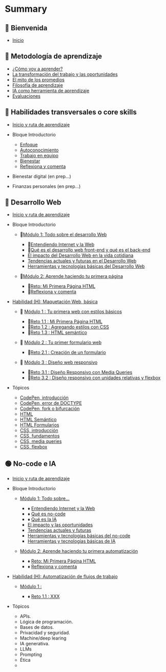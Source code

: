 # Summary

## 💜 Bienvenida

* [Inicio](README.md)

## 📑 Metodología de aprendizaje

* [¿Cómo voy a aprender?](curriculum_model/lea_model_01_overview.md)
* [La transformación del trabajo y las oportunidades](curriculum_model/lea_model_02_work.md)
* [El mito de los promedios](curriculum_model/lea_model_03_average.md)
* [Filosofía de aprendizaje](curriculum_model/lea_model_04_philosophy.md)
* [IA como herramienta de aprendizaje](curriculum_model/lea_model_05_ai.md)
* [Evaluaciones](curriculum_model/lea_model_06_assessment.md)

## 🌈 Habilidades transversales o core skills

* [Inicio y ruta de aprendizaje](curriculum_lif/lea_lif_overview.md)

* Bloque Introductorio
  
  * [Enfoque](curriculum_lif/lea_lif_enfoque.md)
  * [Autoconocimiento](curriculum_lif/self_awareness/lea_lif_selfawareness.md)
  * [Trabajo en equipo](curriculum_lif/teamwork/lea_lif_teamwork.md)    
  * [Bienestar](curriculum_lif/wellbeign/lea_lif_wellbeign_intro.md)
  * [Reflexiona y comenta](curriculum_lif/lea_lif_overview_closing.md)

* Bienestar digital (en prep...)

* Finanzas personales (en prep...)

## 🔵 Desarrollo Web

* [Inicio y ruta de aprendizaje](curriculum_dev/lea_dev_overview.md)

* Bloque Introductorio
  
  * 🔷[Módulo 1: Todo sobre el desarrollo Web](curriculum_dev/activities/00_01_00_all_about.md)
    
    * 🔹[Entendiendo Internet y la Web](curriculum_dev/activities/00_01_01_internet_web.md)
    * 🔹[Qué es el desarrollo web front-end y qué es el back-end](curriculum_dev/activities/00_01_02_web_dev.md)
    * [El impacto del Desarrollo Web en la vida cotidiana](curriculum_dev/activities/00_01_03_dev_life.md)
    * [Tendencias actuales y futuras en el Desarrollo Web](curriculum_dev/activities/00_01_04_dev_trends.md)
    * [Herramientas y tecnologías básicas del Desarrollo Web](curriculum_dev/activities/00_01_05_dev_tools.md)
  
  * 🔷[Módulo 2: Aprende haciendo tu primera página](curriculum_dev/activities/00_02_00_practice.md)
    
    * 🔹[Reto: Mi Primera Página HTML](curriculum_dev/activities/00_02_01_myfirst.md)
    * 🔹[Reflexiona y comenta](curriculum_dev/activities/00_02_02_close.md)

* [Habilidad (H): Maquetación Web, básica](curriculum_dev/activities/01_00_00_overview.md)
  
  * 🔷 [Módulo 1 : Tu primera web con estilos básicos](curriculum_dev/activities/01_01_00_modulo_myFirstWeb.md)
    
    * 🔹[Reto 1.1 : Mi Primera Página HTML](curriculum_dev/activities/01_01_01_project_myFirstWeb.md)
    * 🔹[Reto 1.2 : Agregando estilos con CSS](curriculum_dev/activities/01_01_02_project_add_CSS.md)
    * 🔹[Reto 1.3 : HTML semántico](curriculum_dev/activities/01_01_03_project_semantic_HTML.md)
  
  * 🔷 [Módulo 2 : Tu primer formulario web](curriculum_dev/activities/01_02_00_modulo_form.md)
    
    * 🔹[Reto 2.1 : Creación de un formulario](curriculum_dev/activities/01_02_01_project_formulario.md)
  
  * 🔷 [Módulo 3 : Diseño web responsivo](curriculum_dev/activities/01_03_00_modulo_responsive.md)
    
    * 🔹[Reto 3.1 : Diseño Responsivo con Media Queries](curriculum_dev/activities/01_03_01_project_responsive_mediaqueries.md)
    * 🔹[Reto 3.2 : Diseño responsivo con unidades relativas y flexbox](curriculum_dev/activities/01_03_02_project_responsive_flexbox.md)

* Tópicos
  
  * [CodePen, introducción](curriculum_dev/topics/editors_codepen.md)
  * [CodePen, error de DOCTYPE](curriculum_dev/topics/editors_codepen_doctype.md)
  * [CodePen, fork o bifurcación](curriculum_dev/topics/editors_codepen_fork.md)
  * [HTML](curriculum_dev/topics/html.md)
  * [HTML Semántico](curriculum_dev/topics/html_semantic.md)
  * [HTML Formularios](curriculum_dev/topics/html_forms.md)
  * [CSS, introducción](curriculum_dev/topics/css_intro.md)
  * [CSS, fundamentos](curriculum_dev/topics/css_fundamentos.md)
  * [CSS, media queries](curriculum_dev/topics/css_media_queries.md)
  * [CSS, flexbox](curriculum_dev/topics/css_flexbox.md)
  

## 🟢 No-code e IA

* [Inicio y ruta de aprendizaje](curriculum_noc/lea_noc_overview.md)

* Bloque Introductorio
  
  * [Módulo 1: Todo sobre...](curriculum_noc/activities/00_01_00_noc_all_about.md)
    
    * ♦️ [Entendiendo Internet y la Web](curriculum_noc/activities/00_01_01_internet_web.md)
    * ♦️ [Qué es no-code]()
    * ♦️ [Qué es la IA]()
    * [El impacto y las oportunidades]()
    * [Tendencias actuales y futuras]()
    * [Herramientas y tecnologías básicas del no-code](curriculum_noc/activities/00_01_05_dev_tools.md)
    * [Herramientas y tecnologías básicas de IA](curriculum_noc/activities/00_01_05_dev_tools.md)
  
  * [Módulo 2: Aprende haciendo tu primera automatización](curriculum_noc/activities/00_02_00_practice.md)
    
    * ♦️ [Reto: Mi Primera Página HTML](curriculum_noc/activities/00_02_01_myfirst.md)
    * ♦️ [Reflexiona y comenta](curriculum_noc/activities/00_02_02_close.md)

* [Habilidad (H): Automatización de flujos de trabajo](curriculum_noc/activities/01_00_00_overview.md)
  
  * [Módulo 1 :](curriculum_noc/activities/01_01_00_modulo_myFirstWeb.md)
    
    * ♦️ [Reto 1.1 : XXX](curriculum_noc/activities/01_01_01_project_myFirstWeb.md)

* Tópicos
  
  * APIs.
  * Lógica de programación.
  * Bases de datos.
  * Privacidad y seguridad.
  * Machine/deep learing
  * IA generativa.
  * LLMs
  * Prompting
  * Ética
  * 
